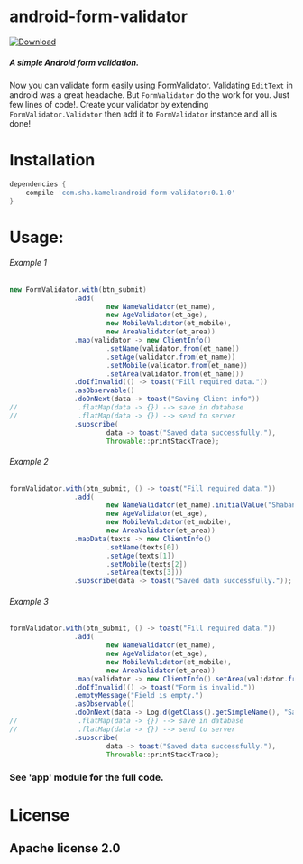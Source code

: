 # android-form-validator

[ ![Download](https://api.bintray.com/packages/shabankamel/android/form-validator/images/download.svg) ](https://bintray.com/shabankamel/android/form-validator/_latestVersion)

##### A simple Android form validation.
Now you can validate form easily using FormValidator.
Validating `EditText` in android was a great headache. 
But `FormValidator` do the work for you. Just few lines of code!. 
Create your validator by extending `FormValidator.Validator`
then add it to `FormValidator` instance and all is done!

# Installation

```gradle
dependencies {
    compile 'com.sha.kamel:android-form-validator:0.1.0'
}
```

# Usage:
###### Example 1

```java
new FormValidator.with(btn_submit)
                .add(
                        new NameValidator(et_name),
                        new AgeValidator(et_age),
                        new MobileValidator(et_mobile),
                        new AreaValidator(et_area))
                .map(validator -> new ClientInfo()
                        .setName(validator.from(et_name))
                        .setAge(validator.from(et_name))
                        .setMobile(validator.from(et_name))
                        .setArea(validator.from(et_name)))
                .doIfInvalid(() -> toast("Fill required data."))
                .asObservable()
                .doOnNext(data -> toast("Saving Client info"))
//               .flatMap(data -> {}) --> save in database
//               .flatMap(data -> {}) --> send to server
                .subscribe(
                        data -> toast("Saved data successfully."),
                        Throwable::printStackTrace);
```

###### Example 2

```java 
formValidator.with(btn_submit, () -> toast("Fill required data."))
                .add(
                        new NameValidator(et_name).initialValue("Shaban Kamel"),
                        new AgeValidator(et_age),
                        new MobileValidator(et_mobile),
                        new AreaValidator(et_area))
                .mapData(texts -> new ClientInfo()
                        .setName(texts[0])
                        .setAge(texts[1])
                        .setMobile(texts[2])
                        .setArea(texts[3]))
                .subscribe(data -> toast("Saved data successfully."));
```

###### Example 3

```java
formValidator.with(btn_submit, () -> toast("Fill required data."))
                .add(
                        new NameValidator(et_name),
                        new AgeValidator(et_age),
                        new MobileValidator(et_mobile),
                        new AreaValidator(et_area))
                .map(validator -> new ClientInfo().setArea(validator.from(et_area)))
                .doIfInvalid(() -> toast("Form is invalid."))
                .emptyMessage("Field is empty.")
                .asObservable()
                .doOnNext(data -> Log.d(getClass().getSimpleName(), "Saving Client info"))
//               .flatMap(data -> {}) --> save in database
//               .flatMap(data -> {}) --> send to server
                .subscribe(
                        data -> toast("Saved data successfully."),
                        Throwable::printStackTrace);
```

### See 'app' module for the full code.

# License

## Apache license 2.0
